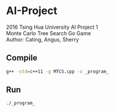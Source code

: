 # AI-Project
2016 Tsing Hua University AI Project 1 <br />
Monte Carlo Tree Search Go Game <br />
Author: Cating, Angus, Sherry

## Compile
``` sh
g++ -std=c++11 -g MTCS.cpp -o _program_
```
## Run
``` sh
./_program_
```
